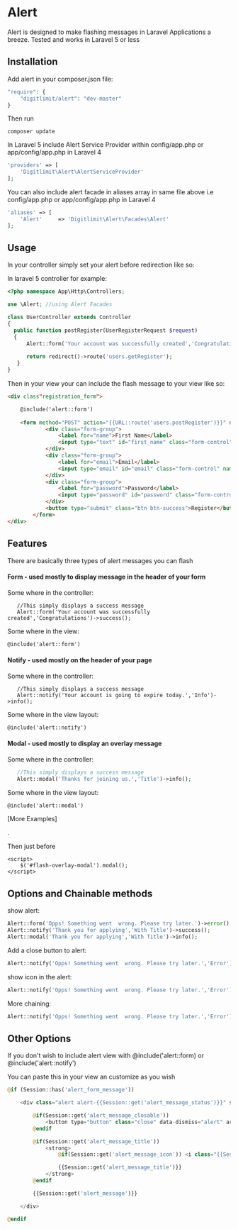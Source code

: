 # Alert
Alert is designed to make flashing messages in Laravel Applications a breeze. 
Tested and works in Laravel 5 or less

## Installation

Add alert in your composer.json file:

```php
"require": {
    "digitlimit/alert": "dev-master"
}
```

Then run 
```command
composer update
```

In Laravel 5 include Alert Service Provider within config/app.php or  app/config/app.php in Laravel 4

```php
'providers' => [
    'Digitlimit\Alert\AlertServiceProvider'
];
```

You can also include alert facade in aliases array in same file above i.e config/app.php or  app/config/app.php in Laravel 4

```php
'aliases' => [
    'Alert'     => 'Digitlimit\Alert\Facades\Alert'
];
```

## Usage

In your controller simply set your alert before redirection like so:

In laravel 5 controller for example:

```php
<?php namespace App\Http\Controllers;

use \Alert; //using Alert Facades

class UserController extends Controller
{
  public function postRegister(UserRegisterRequest $request)
  {
      Alert::form('Your account was successfully created','Congratulations')->success()->closable()->showIcon();
        
      return redirect()->route('users.getRegister');
   }
}
```

Then in your view your can include the flash message to your view like so:

```html
<div class"registration_form">

    @include('alert::form')
    
    <form method="POST" action="{{URL::route('users.postRegister')}}" novalidate>
            <div class="form-group">
                <label for="name">First Name</label>
                <input type="text" id="first_name" class="form-control" name="first_name" placeholder="First Name">
            </div>
            <div class="form-group">
                <label for="email">Email</label>
                <input type="email" id="email" class="form-control" name="email" placeholder="Email Address">
            </div>
            <div class="form-group">
                <label for="password">Password</label>
                <input type="password" id="password" class="form-control" name="password">
            </div>
            <button type="submit" class="btn btn-success">Register</button>
        </form>
</div>
```   

## Features
There are basically three types of alert messages you can flash

#### Form - used mostly to display message in the header of your form
  
Some where in the controller: 
```pph
   //This simply displays a success message
   Alert::form('Your account was successfully created','Congratulations')->success();
```
Some where in the view:
```html
@include('alert::form')
```

#### Notify - used mostly on the header of your page

Some where in the controller: 
```pph
   //This simply displays a success message
   Alert::notify('Your account is going to expire today.','Info')->info();
```
Some where in the view layout:
```html
@include('alert::notify')
```

#### Modal - used mostly to display an overlay message

Some where in the controller: 
```php
   //This simply displays a success message
   Alert::modal('Thanks for joining us.','Title')->info();
```
Some where in the view layout:
```html
@include('alert::modal')
```





[More Examples]



.

Then just before </body>

```script
<script>
    $('#flash-overlay-modal').modal();
</script>
```

## Options and Chainable methods
show alert:
```php
Alert::form('Opps! Something went  wrong. Please try later.')->error();
Alert::notify('Thank you for applying','With Title')->success();
Alert::modal('Thank you for applying','With Title')->info();
```

Add a close button to alert:
```php
Alert::notify('Opps! Something went  wrong. Please try later.','Error')->error()->closable();
```

show icon in the alert:
```php
Alert::notify('Opps! Something went  wrong. Please try later.','Error')->error()->showIcon();
```

More chaining:
```php
Alert::notify('Opps! Something went  wrong. Please try later.','Error')->error()->showIcon()->closable;
```

## Other Options

If you don't wish to include alert view with @include('alert::form) or @include('alert::notify')

You can paste this in your view an customize as you wish

```php
@if (Session::has('alert_form_message'))

    <div class="alert alert-{{Session::get('alert_message_status')}}" style="display: block;">

        @if(Session::get('alert_message_closable'))
            <button type="button" class="close" data-dismiss="alert" aria-hidden="true">&times;</button>
        @endif

        @if(Session::get('alert_message_title'))
            <strong>
                @if(Session::get('alert_message_icon')) <i class="{{Session::get('alert_message_icon')}}"></i> @endif

                {{Session::get('alert_message_title')}}
            </strong>
        @endif

        {{Session::get('alert_message')}}

    </div>

@endif
```
